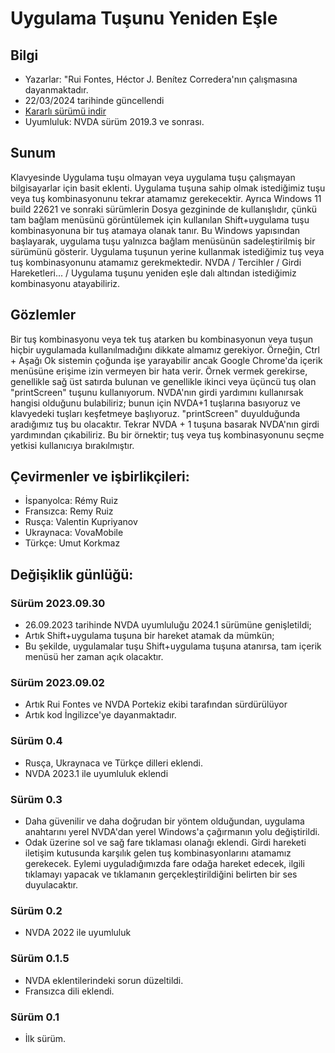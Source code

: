 # Uygulama Tuşunu Yeniden Eşle


## Bilgi
* Yazarlar: "Rui Fontes, Héctor J. Benítez Corredera'nın çalışmasına dayanmaktadır.
* 22/03/2024 tarihinde güncellendi
* [Kararlı sürümü indir][1]
* Uyumluluk: NVDA sürüm 2019.3 ve sonrası.


## Sunum
Klavyesinde Uygulama tuşu olmayan veya uygulama tuşu çalışmayan bilgisayarlar için basit eklenti.
Uygulama tuşuna sahip olmak istediğimiz tuşu veya tuş kombinasyonunu tekrar atamamız gerekecektir.
Ayrıca Windows 11 build 22621 ve sonraki sürümlerin Dosya gezgininde de kullanışlıdır, çünkü tam bağlam menüsünü görüntülemek için kullanılan Shift+uygulama tuşu kombinasyonuna bir tuş atamaya olanak tanır. Bu Windows yapısından başlayarak, uygulama tuşu yalnızca bağlam menüsünün sadeleştirilmiş bir sürümünü gösterir.
Uygulama tuşunun yerine kullanmak istediğimiz tuş veya tuş kombinasyonunu atamamız gerekmektedir.
NVDA / Tercihler / Girdi Hareketleri... / Uygulama tuşunu yeniden eşle dalı altından istediğimiz kombinasyonu atayabiliriz.


## Gözlemler
Bir tuş kombinasyonu veya tek tuş atarken bu kombinasyonun veya tuşun hiçbir uygulamada kullanılmadığını dikkate almamız gerekiyor.
Örneğin, Ctrl + Aşağı Ok sistemin çoğunda işe yarayabilir ancak Google Chrome'da içerik menüsüne erişime izin vermeyen bir hata verir.
Örnek vermek gerekirse, genellikle sağ üst satırda bulunan ve genellikle ikinci veya üçüncü tuş olan "printScreen" tuşunu kullanıyorum.
NVDA'nın girdi yardımını kullanırsak hangisi olduğunu bulabiliriz; bunun için NVDA+1 tuşlarına basıyoruz ve klavyedeki tuşları keşfetmeye başlıyoruz. "printScreen" duyulduğunda aradığımız tuş bu olacaktır. Tekrar NVDA + 1 tuşuna basarak NVDA'nın girdi yardımından çıkabiliriz.
Bu bir örnektir; tuş veya tuş kombinasyonunu seçme yetkisi kullanıcıya bırakılmıştır.


## Çevirmenler ve işbirlikçileri:
* İspanyolca: Rémy Ruiz
* Fransızca: Remy Ruiz
* Rusça: Valentin Kupriyanov
* Ukraynaca: VovaMobile
* Türkçe: Umut Korkmaz


## Değişiklik günlüğü:

### Sürüm 2023.09.30

* 26.09.2023 tarihinde NVDA uyumluluğu 2024.1 sürümüne genişletildi;
* Artık Shift+uygulama tuşuna bir hareket atamak da mümkün;
* Bu şekilde, uygulamalar tuşu Shift+uygulama tuşuna atanırsa, tam içerik menüsü her zaman açık olacaktır.


### Sürüm 2023.09.02
* Artık Rui Fontes ve NVDA Portekiz ekibi tarafından sürdürülüyor
* Artık kod İngilizce'ye dayanmaktadır.


### Sürüm 0.4
* Rusça, Ukraynaca ve Türkçe dilleri eklendi.
* NVDA 2023.1 ile uyumluluk eklendi


### Sürüm 0.3
* Daha güvenilir ve daha doğrudan bir yöntem olduğundan, uygulama anahtarını yerel NVDA'dan yerel Windows'a çağırmanın yolu değiştirildi.
* Odak üzerine sol ve sağ fare tıklaması olanağı eklendi.
Girdi hareketi iletişim kutusunda karşılık gelen tuş kombinasyonlarını atamamız gerekecek.
Eylemi uyguladığımızda fare odağa hareket edecek, ilgili tıklamayı yapacak ve tıklamanın gerçekleştirildiğini belirten bir ses duyulacaktır.


### Sürüm 0.2
* NVDA 2022 ile uyumluluk


### Sürüm 0.1.5
* NVDA eklentilerindeki sorun düzeltildi.
* Fransızca dili eklendi.


### Sürüm 0.1
* İlk sürüm.

[1]: https://github.com/ruifontes/RemapKeyAplication-para-NVDA/releases/download/2025.07.14/remapApplicationsKey-2025.07.14.nvda-addon
